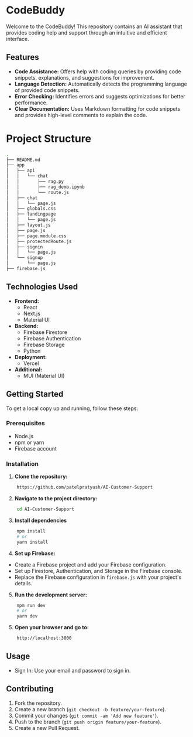 # CodeBuddy

Welcome to the CodeBuddy! This repository contains an AI assistant that provides coding help and support through an intuitive and efficient interface.

## Features

- **Code Assistance:** Offers help with coding queries by providing code snippets, explanations, and suggestions for improvement.
- **Language Detection:** Automatically detects the programming language of provided code snippets.
- **Error Checking:** Identifies errors and suggests optimizations for better performance.
- **Clear Documentation:** Uses Markdown formatting for code snippets and provides high-level comments to explain the code.

# Project Structure

```bash
.
├── README.md
├── app
│   ├── api
│   │   └── chat
│   │       ├── rag.py
│   │       ├── rag_demo.ipynb
│   │       └── route.js
│   ├── chat
│   │   └── page.js
│   ├── globals.css
│   ├── landingpage
│   │   └── page.js
│   ├── layout.js
│   ├── page.js
│   ├── page.module.css
│   ├── protectedRoute.js
│   ├── signin
│   │   └── page.js
│   └── signup
│       └── page.js
├── firebase.js
```

## Technologies Used

- **Frontend:**
  - React
  - Next.js
  - Material UI
- **Backend:**
  - Firebase Firestore
  - Firebase Authentication
  - Firebase Storage
  - Python
- **Deployment:**
  - Vercel
- **Additional:**
  - MUI (Material UI)
 
## Getting Started

To get a local copy up and running, follow these steps:

### Prerequisites

- Node.js
- npm or yarn
- Firebase account

### Installation

1. **Clone the repository:**

```bash
    https://github.com/patelpratyush/AI-Customer-Support
```

2. **Navigate to the project directory:**

```bash
    cd AI-Customer-Support
```

3. **Install dependencies**

```bash
    npm install
    # or
    yarn install
```

4. **Set up Firebase:**

- Create a Firebase project and add your Firebase configuration.
- Set up Firestore, Authentication, and Storage in the Firebase console.
- Replace the Firebase configuration in `firebase.js` with your project's details.

5. **Run the development server:**

```bash
    npm run dev
    # or
    yarn dev
```

5. **Open your browser and go to:**

```bash
    http://localhost:3000
```

## Usage

- Sign In: Use your email and password to sign in.

## Contributing

1. Fork the repository.
2. Create a new branch (`git checkout -b feature/your-feature`).
3. Commit your changes (`git commit -am 'Add new feature'`).
4. Push to the branch (`git push origin feature/your-feature`).
5. Create a new Pull Request.
